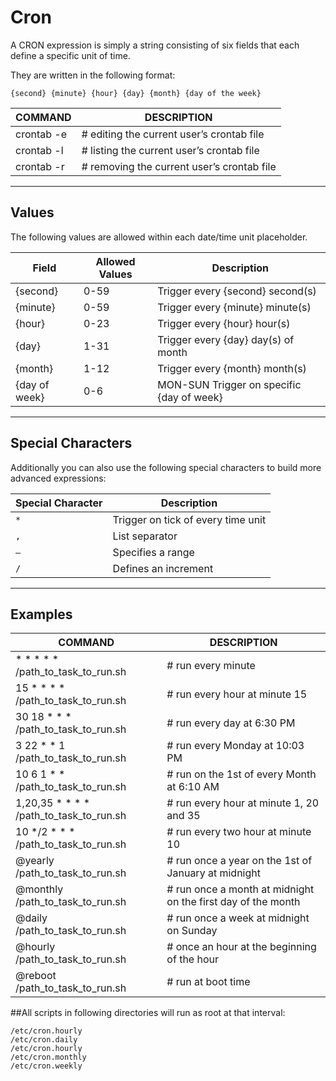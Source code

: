 # Cron

A CRON expression is simply a string consisting of six fields that each define a specific unit of time. 

They are written in the following format:

```
{second} {minute} {hour} {day} {month} {day of the week}
```

COMMAND | DESCRIPTION
---|---
crontab -e | # editing the current user’s crontab file
crontab -l | # listing the current user’s crontab file 
crontab -r | # removing the current user’s crontab file 

---
## Values

The following values are allowed within each date/time unit placeholder.

| Field | Allowed Values | Description |
|---|---|---|
| {second} | 0-59 | Trigger every {second} second(s) |
| {minute} | 0-59 | Trigger every {minute} minute(s) | 
| {hour} | 0-23 | Trigger every {hour} hour(s) |
| {day} | 1-31 | Trigger every {day} day(s) of month |
| {month} | 1-12 | Trigger every {month} month(s) |
| {day of week} | 0-6 | MON-SUN Trigger on specific {day of week} |

---
## Special Characters

Additionally you can also use the following special characters to build more advanced expressions:

| Special Character | Description |
|---|---|
| `*` | Trigger on tick of every time unit |
| `,` | List separator |
|`–` | Specifies a range |
| `/` | Defines an increment |

---
## Examples

COMMAND | DESCRIPTION
---|---
* * * * * /path_to_task_to_run.sh | # run every minute
15 * * * * /path_to_task_to_run.sh | # run every hour at minute 15
30 18 * * * /path_to_task_to_run.sh | # run every day at 6:30 PM
3 22 * * 1 /path_to_task_to_run.sh | # run every Monday at 10:03 PM
10 6 1 * * /path_to_task_to_run.sh | # run on the 1st of every Month at 6:10 AM
1,20,35 * * * * /path_to_task_to_run.sh | # run every hour at minute 1, 20 and 35
10 */2 * * * /path_to_task_to_run.sh | # run every two hour at minute 10
@yearly     /path_to_task_to_run.sh | # run once a year on the 1st of January at midnight
@monthly    /path_to_task_to_run.sh | # run once a month at midnight on the first day of the month
@daily      /path_to_task_to_run.sh | # run once a week at midnight on Sunday
@hourly     /path_to_task_to_run.sh | # once an hour at the beginning of the hour
@reboot     /path_to_task_to_run.sh | # run at boot time

##All scripts in following directories will run as root at that interval:
```
/etc/cron.hourly
/etc/cron.daily  
/etc/cron.hourly  
/etc/cron.monthly
/etc/cron.weekly
```